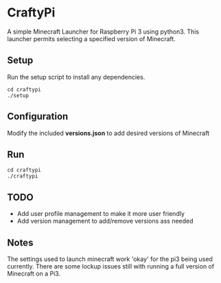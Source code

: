 # CraftyPi

A simple Minecraft Launcher for Raspberry Pi 3 using python3.  This launcher permits selecting a specified version of Minecraft.

## Setup

Run the setup script to install any dependencies.

```
cd craftypi
./setup
```

## Configuration

Modify the included **versions.json** to add desired versions of Minecraft

## Run

```
cd craftypi
./craftypi
```

## TODO

* Add user profile management to make it more user friendly
* Add version management to add/remove versions ass needed

## Notes

The settings used to launch minecraft work 'okay' for the pi3 being used currently.  There are some lockup issues still with running a full version of Minecraft on a Pi3.
